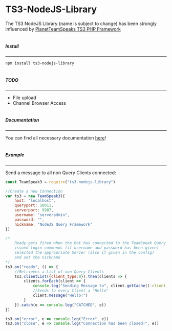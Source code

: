 # TS3-NodeJS-Library

The TS3 NodeJS Library (name is subject to change) has been strongly influenced by [PlanetTeamSpeaks TS3 PHP
Framework](https://docs.planetteamspeak.com/ts3/php/framework/index.html)
<br/><br/>

##### Install
----
`npm install ts3-nodejs-library`
<br/><br/>

##### TODO
----
* File upload
* Channel Browser Access
<br/><br/>

##### Documentation
----
You can find all necessary documentation [here](https://github.com/Multivit4min/TS3-NodeJS-Library/blob/master/documentation.md)!
<br/><br/>

##### Example
----

Send a message to all non Query Clients connected:
```javascript
const TeamSpeak3 = require("ts3-nodejs-library")

//Create a new Connection
var ts3 = new TeamSpeak3({
    host: "localhost",
    queryport: 10011,
    serverport: 9987,
    username: "serveradmin",
    password: "",
    nickname: "NodeJS Query Framework"
})

/*
    Ready gets fired when the Bot has connected to the TeamSpeak Query and
    issued login commands (if username and password has been given)
    selected the appropriate Server (also if given in the config)
    and set the nickname
*/
ts3.on("ready", () => {
    //Retrieves a List of non Query Clients
    ts3.clientList({client_type:0}).then(clients => {
        clients.forEach(client => {
            console.log("Sending Message to", client.getCache().client_nickname)
            //Sends to every Client a "Hello"
            client.message("Hello!")
        }
    }).catch(e => console.log("CATCHED", e))
})

ts3.on("error", e => console.log("Error", e))
ts3.on("close", e => console.log("Connection has been closed!", e))
```


